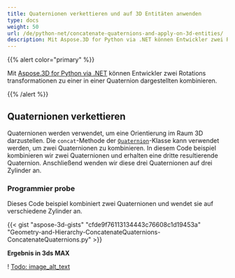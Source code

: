```yaml
---
title: Quaternionen verkettieren und auf 3D Entitäten anwenden
type: docs
weight: 50
url: /de/python-net/concatenate-quaternions-and-apply-on-3d-entities/
description: Mit Aspose.3D for Python via .NET können Entwickler zwei Rotations transformationen zu einer in einer Quaternion dargestellten kombinieren.
---
```

{{% alert color="primary" %}} 

Mit [Aspose.3D for Python via .NET](https://www.aspose.com/products/3d) können Entwickler zwei Rotations transformationen zu einer in einer Quaternion dargestellten kombinieren.

{{% /alert %}} 
##  **Quaternionen verkettieren**
Quaternionen werden verwendet, um eine Orientierung im Raum 3D darzustellen. Die `concat`-Methode der [`Quaternion`](https://reference.aspose.com/3d/net/aspose.threed.utilities/quaternion)-Klasse kann verwendet werden, um zwei Quaternionen zu kombinieren. In diesem Code beispiel kombinieren wir zwei Quaternionen und erhalten eine dritte resultierende Quaternion. Anschließend wenden wir diese drei Quaternionen auf drei Zylinder an.
###  **Programmier probe**
Dieses Code beispiel kombiniert zwei Quaternionen und wendet sie auf verschiedene Zylinder an.

{{< gist "aspose-3d-gists" "cfde9f76113134443c76608c1d19453a" "Geometry-and-Hierarchy-ConcatenateQuaternions-ConcatenateQuaternions.py" >}}


**Ergebnis in 3ds MAX**

! [Todo: image_alt_text](concatenate-quaternions-and-apply-on-3d-entities_1.png)
